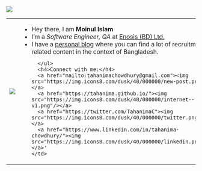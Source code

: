 <img src ="https://gpvc.arturio.dev/moinshawon">

<table>
  <tr>
    <td><img src="https://tenor.com/view/coding-typing-big-brained-busy-sweating-gif-17808553"></td>
    <td>
      <ul>
        <li>Hey there, I am <strong>Moinul Islam</strong></li>
        <li>I’m a <em>Software Engineer, QA</em> at <a href="https://therapbd.com/">Enosis (BD) Ltd.</a></li>
        <li>I have a <a href="https://moinshawon.github.io/">personal blog</a> where you can find a lot of recruitment-related content in the context of Bangladesh.</li>
        
      </ul>
      <h4>Connect with me:</h4>
      <a href="mailto:tahanimachowdhury@gmail.com"><img src="https://img.icons8.com/dusk/40/000000/new-post.png"/></a>
      <a href="https://tahanima.github.io/"><img src="https://img.icons8.com/dusk/40/000000/internet--v1.png"/></a>
      <a href="https://twitter.com/TahanimaC"><img src="https://img.icons8.com/dusk/40/000000/twitter.png"/></a>
      <a href="https://www.linkedin.com/in/tahanima-chowdhury/"><img src="https://img.icons8.com/dusk/40/000000/linkedin.png"/></a>'
    </td>
  </tr>
</table>
